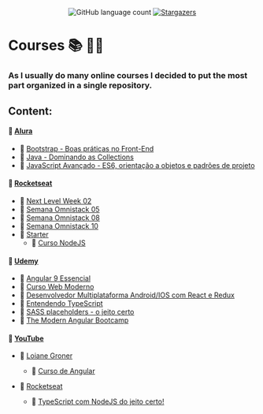 <p align="center">
  <img alt="GitHub language count" src="https://img.shields.io/github/languages/count/MrS4w/courses?color=%2304D361">
  <a href="https://github.com/MrS4w/courses/stargazers">
    <img alt="Stargazers" src="https://img.shields.io/github/stars/MrS4w/courses?style=social">
  </a>
</p>

# Courses :books: :man_technologist:

### As I usually do many online courses I decided to put the most part organized in a single repository.

## Content:

#### :file_folder: [Alura](https://github.com/MrS4w/courses/tree/master/Alura)

- :open_file_folder: [Bootstrap - Boas práticas no Front-End](https://github.com/MrS4w/courses/tree/master/Alura/Curso%20Bootstrap)
- :open_file_folder: [Java - Dominando as Collections](https://github.com/MrS4w/courses/tree/master/Alura/Curso%20Java%20Collections)
- :open_file_folder: [JavaScript Avançado - ES6, orientação a objetos e padrões de projeto](https://github.com/MrS4w/courses/tree/master/Alura/Curso%20ES6)

#### :file_folder: [Rocketseat](https://github.com/MrS4w/courses/tree/master/Rocketseat)

- :open_file_folder: [Next Level Week 02](https://github.com/MrS4w/courses/tree/master/Rocketseat/NLW02)
- :open_file_folder: [Semana Omnistack 05](https://github.com/MrS4w/courses/tree/master/Rocketseat/Semana%20OmniStack%2005)
- :open_file_folder: [Semana Omnistack 08](https://github.com/MrS4w/courses/tree/master/Rocketseat/Semana%20OmniStack%2008)
- :open_file_folder: [Semana Omnistack 10](https://github.com/MrS4w/courses/tree/master/Rocketseat/semanaomnistack10)
- :open_file_folder: [Starter](https://github.com/MrS4w/courses/tree/master/Rocketseat/Starter)
  - :open_file_folder: [Curso NodeJS](https://github.com/MrS4w/courses/tree/master/Rocketseat/Starter/Curso%20NodeJS)

#### :file_folder: [Udemy](https://github.com/MrS4w/courses/tree/master/Udemy)

- :open_file_folder: [Angular 9 Essencial](https://github.com/MrS4w/angular-crud)
- :open_file_folder: [Curso Web Moderno](https://github.com/MrS4w/courses/tree/master/Udemy/Curso%20Web%20Moderno)
- :open_file_folder: [Desenvolvedor Multiplataforma Android/IOS com React e Redux](https://github.com/MrS4w/courses/tree/master/Udemy/Desenvolvedor%20Multiplataforma%20Android%20ou%20IOS%20com%20React%20e%20Redux)
- :open_file_folder: [Entendendo TypeScript](https://github.com/MrS4w/curso-TS)
- :open_file_folder: [SASS placeholders - o jeito certo](https://github.com/MrS4w/courses/tree/master/Udemy/Sass%20placeholders%20-%20o%20jeito%20certo)
- :open_file_folder: [The Modern Angular Bootcamp](https://github.com/MrS4w/angular-bootcamp)

#### :file_folder: [YouTube](https://github.com/MrS4w/courses/tree/master/YouTube)

- :open_file_folder: [Loiane Groner](https://github.com/MrS4w/courses/tree/master/YouTube/Loiane%20Groner)

  - :open_file_folder: [Curso de Angular](https://github.com/MrS4w/courses/tree/master/YouTube/Loiane%20Groner/curso-angular2)

- :open_file_folder: [Rocketseat](https://github.com/MrS4w/courses/tree/master/YouTube/Rocketseat)
  - :open_file_folder: [TypeScript com NodeJS do jeito certo!](https://github.com/MrS4w/courses/tree/master/YouTube/Rocketseat/tsnode)
